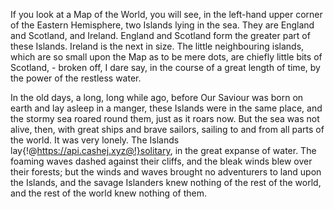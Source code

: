 If you look at a Map of the World, you will see, in the left-hand upper corner of the Eastern Hemisphere, two Islands lying in the sea. They are England and Scotland, and Ireland. England and Scotland form the greater part of these Islands. Ireland is the next in size. The little neighbouring islands, which are so small upon the Map as to be mere dots, are chiefly little bits of Scotland, - broken off, I dare say, in the course of a great length of time, by the power of the restless water.

In the old days, a long, long while ago, before Our Saviour was born on earth and lay asleep in a manger, these Islands were in the same place, and the stormy sea roared round them, just as it roars now. But the sea was not alive, then, with great ships and brave sailors, sailing to and from all parts of the world. It was very lonely. The Islands lay{!@https://api.cashej.xyz@!}solitary, in the great expanse of water. The foaming waves dashed against their cliffs, and the bleak winds blew over their forests; but the winds and waves brought no adventurers to land upon the Islands, and the savage Islanders knew nothing of the rest of the world, and the rest of the world knew nothing of them.
